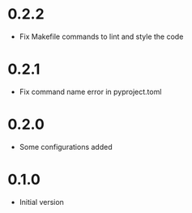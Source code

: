 # 0.2.2

- Fix Makefile commands to lint and style the code

# 0.2.1

- Fix command name error in pyproject.toml

# 0.2.0

- Some configurations added

# 0.1.0

- Initial version